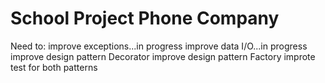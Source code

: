 # School Project Phone Company

Need to:
  improve exceptions...in progress
  improve data I/O...in progress
  improve design pattern Decorator
  improve design pattern Factory
  improte test for both patterns
